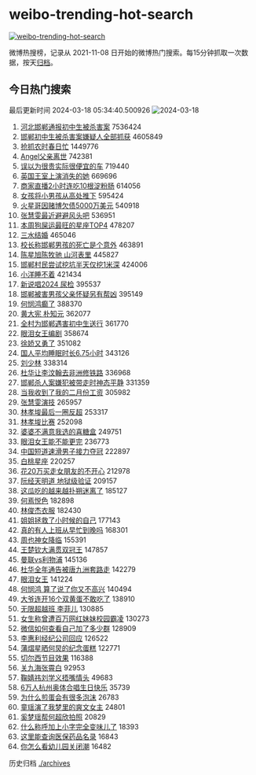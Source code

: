 # weibo-trending-hot-search

[![weibo-trending-hot-search](https://github.com/ameizi/weibo-trending-hot-search/actions/workflows/ci.yml/badge.svg)](https://github.com/ameizi/weibo-trending-hot-search/actions/workflows/ci.yml)

微博热搜榜，记录从 2021-11-08 日开始的微博热门搜索。每15分钟抓取一次数据，按天[归档](./archives)。

## 今日热门搜索

<!-- BEGIN --> 
最后更新时间 2024-03-18 05:34:40.500926 
![2024-03-18](https://imgs-storage.s3.us-east-005.backblazeb2.com/20240318/2024-03-18.png?versionId=4_z8fbbed132d73df8689c40f13_f1164bdb94439be91_d20240317_m213440_c005_v0501018_t0055_u01710711280043) 
1. [河北邯郸通报初中生被杀害案](https://s.weibo.com/weibo?q=%23%E6%B2%B3%E5%8C%97%E9%82%AF%E9%83%B8%E9%80%9A%E6%8A%A5%E5%88%9D%E4%B8%AD%E7%94%9F%E8%A2%AB%E6%9D%80%E5%AE%B3%E6%A1%88%23&t=31&band_rank=1&Refer=top) 7536424
1. [邯郸初中生被杀害案嫌疑人全部抓获](https://s.weibo.com/weibo?q=%23%E9%82%AF%E9%83%B8%E5%88%9D%E4%B8%AD%E7%94%9F%E8%A2%AB%E6%9D%80%E5%AE%B3%E6%A1%88%E5%AB%8C%E7%96%91%E4%BA%BA%E5%85%A8%E9%83%A8%E6%8A%93%E8%8E%B7%23&t=31&band_rank=2&Refer=top) 4605849
1. [抢抓农时春日忙](https://s.weibo.com/weibo?q=%23%E6%8A%A2%E6%8A%93%E5%86%9C%E6%97%B6%E6%98%A5%E6%97%A5%E5%BF%99%23&t=31&band_rank=3&Refer=top) 1449776
1. [Angel父亲离世](https://s.weibo.com/weibo?q=%23Angel%E7%88%B6%E4%BA%B2%E7%A6%BB%E4%B8%96%23&t=31&band_rank=4&Refer=top) 742381
1. [误以为很贵实际很便宜的车](https://s.weibo.com/weibo?q=%23%E8%AF%AF%E4%BB%A5%E4%B8%BA%E5%BE%88%E8%B4%B5%E5%AE%9E%E9%99%85%E5%BE%88%E4%BE%BF%E5%AE%9C%E7%9A%84%E8%BD%A6%23&t=31&band_rank=13&Refer=top) 719440
1. [英国王室上演消失的她](https://s.weibo.com/weibo?q=%23%E8%8B%B1%E5%9B%BD%E7%8E%8B%E5%AE%A4%E4%B8%8A%E6%BC%94%E6%B6%88%E5%A4%B1%E7%9A%84%E5%A5%B9%23&t=31&band_rank=6&Refer=top) 669696
1. [商家直播2小时连吃10根淀粉肠](https://s.weibo.com/weibo?q=%23%E5%95%86%E5%AE%B6%E7%9B%B4%E6%92%AD2%E5%B0%8F%E6%97%B6%E8%BF%9E%E5%90%8310%E6%A0%B9%E6%B7%80%E7%B2%89%E8%82%A0%23&t=31&band_rank=5&Refer=top) 614056
1. [女孩将小男孩从高处推下](https://s.weibo.com/weibo?q=%23%E5%A5%B3%E5%AD%A9%E5%B0%86%E5%B0%8F%E7%94%B7%E5%AD%A9%E4%BB%8E%E9%AB%98%E5%A4%84%E6%8E%A8%E4%B8%8B%23&t=31&band_rank=8&Refer=top) 595424
1. [火星哥因赌博欠债5000万美元](https://s.weibo.com/weibo?q=%23%E7%81%AB%E6%98%9F%E5%93%A5%E5%9B%A0%E8%B5%8C%E5%8D%9A%E6%AC%A0%E5%80%BA5000%E4%B8%87%E7%BE%8E%E5%85%83%23&t=31&band_rank=7&Refer=top) 540918
1. [张慧雯最近避避风头吧](https://s.weibo.com/weibo?q=%23%E5%BC%A0%E6%85%A7%E9%9B%AF%E6%9C%80%E8%BF%91%E9%81%BF%E9%81%BF%E9%A3%8E%E5%A4%B4%E5%90%A7%23&t=31&band_rank=12&Refer=top) 536951
1. [本周狗屎运最旺的星座TOP4](https://s.weibo.com/weibo?q=%E6%9C%AC%E5%91%A8%E7%8B%97%E5%B1%8E%E8%BF%90%E6%9C%80%E6%97%BA%E7%9A%84%E6%98%9F%E5%BA%A7TOP4&t=31&band_rank=9&Refer=top) 478207
1. [三水结婚](https://s.weibo.com/weibo?q=%E4%B8%89%E6%B0%B4%E7%BB%93%E5%A9%9A&t=31&band_rank=10&Refer=top) 465046
1. [校长称邯郸男孩的死亡是个意外](https://s.weibo.com/weibo?q=%23%E6%A0%A1%E9%95%BF%E7%A7%B0%E9%82%AF%E9%83%B8%E7%94%B7%E5%AD%A9%E7%9A%84%E6%AD%BB%E4%BA%A1%E6%98%AF%E4%B8%AA%E6%84%8F%E5%A4%96%23&t=31&band_rank=11&Refer=top) 463891
1. [陈星旭陈牧驰 山河表里](https://s.weibo.com/weibo?q=%E9%99%88%E6%98%9F%E6%97%AD%E9%99%88%E7%89%A7%E9%A9%B0%20%E5%B1%B1%E6%B2%B3%E8%A1%A8%E9%87%8C&t=31&band_rank=12&Refer=top) 445827
1. [邯郸村民尝试挖坑半天仅挖1米深](https://s.weibo.com/weibo?q=%23%E9%82%AF%E9%83%B8%E6%9D%91%E6%B0%91%E5%B0%9D%E8%AF%95%E6%8C%96%E5%9D%91%E5%8D%8A%E5%A4%A9%E4%BB%85%E6%8C%961%E7%B1%B3%E6%B7%B1%23&t=31&band_rank=14&Refer=top) 424006
1. [小洋睡不着](https://s.weibo.com/weibo?q=%E5%B0%8F%E6%B4%8B%E7%9D%A1%E4%B8%8D%E7%9D%80&t=31&band_rank=15&Refer=top) 421434
1. [新说唱2024 尿检](https://s.weibo.com/weibo?q=%E6%96%B0%E8%AF%B4%E5%94%B12024%20%E5%B0%BF%E6%A3%80&t=31&band_rank=16&Refer=top) 395537
1. [邯郸被害男孩父亲怀疑另有帮凶](https://s.weibo.com/weibo?q=%23%E9%82%AF%E9%83%B8%E8%A2%AB%E5%AE%B3%E7%94%B7%E5%AD%A9%E7%88%B6%E4%BA%B2%E6%80%80%E7%96%91%E5%8F%A6%E6%9C%89%E5%B8%AE%E5%87%B6%23&t=31&band_rank=17&Refer=top) 395149
1. [何悯鸿癫了](https://s.weibo.com/weibo?q=%E4%BD%95%E6%82%AF%E9%B8%BF%E7%99%AB%E4%BA%86&t=31&band_rank=18&Refer=top) 388370
1. [黄大宪 朴知元](https://s.weibo.com/weibo?q=%E9%BB%84%E5%A4%A7%E5%AE%AA%20%E6%9C%B4%E7%9F%A5%E5%85%83&t=31&band_rank=19&Refer=top) 362077
1. [全村为邯郸遇害初中生送行](https://s.weibo.com/weibo?q=%23%E5%85%A8%E6%9D%91%E4%B8%BA%E9%82%AF%E9%83%B8%E9%81%87%E5%AE%B3%E5%88%9D%E4%B8%AD%E7%94%9F%E9%80%81%E8%A1%8C%23&t=31&band_rank=20&Refer=top) 361770
1. [眼泪女王编剧](https://s.weibo.com/weibo?q=%E7%9C%BC%E6%B3%AA%E5%A5%B3%E7%8E%8B%E7%BC%96%E5%89%A7&t=31&band_rank=21&Refer=top) 358674
1. [徐娇又勇了](https://s.weibo.com/weibo?q=%23%E5%BE%90%E5%A8%87%E5%8F%88%E5%8B%87%E4%BA%86%23&t=31&band_rank=22&Refer=top) 351082
1. [国人平均睡眠时长6.75小时](https://s.weibo.com/weibo?q=%23%E5%9B%BD%E4%BA%BA%E5%B9%B3%E5%9D%87%E7%9D%A1%E7%9C%A0%E6%97%B6%E9%95%BF6.75%E5%B0%8F%E6%97%B6%23&t=31&band_rank=37&Refer=top) 343126
1. [刘少林](https://s.weibo.com/weibo?q=%E5%88%98%E5%B0%91%E6%9E%97&t=31&band_rank=23&Refer=top) 338314
1. [杜华让李汶翰去非洲修铁路](https://s.weibo.com/weibo?q=%23%E6%9D%9C%E5%8D%8E%E8%AE%A9%E6%9D%8E%E6%B1%B6%E7%BF%B0%E5%8E%BB%E9%9D%9E%E6%B4%B2%E4%BF%AE%E9%93%81%E8%B7%AF%23&t=31&band_rank=24&Refer=top) 336968
1. [邯郸杀人案嫌犯被带走时神态平静](https://s.weibo.com/weibo?q=%23%E9%82%AF%E9%83%B8%E6%9D%80%E4%BA%BA%E6%A1%88%E5%AB%8C%E7%8A%AF%E8%A2%AB%E5%B8%A6%E8%B5%B0%E6%97%B6%E7%A5%9E%E6%80%81%E5%B9%B3%E9%9D%99%23&t=31&band_rank=25&Refer=top) 331359
1. [当我收到了我的二月份工资](https://s.weibo.com/weibo?q=%23%E5%BD%93%E6%88%91%E6%94%B6%E5%88%B0%E4%BA%86%E6%88%91%E7%9A%84%E4%BA%8C%E6%9C%88%E4%BB%BD%E5%B7%A5%E8%B5%84%23&t=31&band_rank=26&Refer=top) 305982
1. [张慧雯演技](https://s.weibo.com/weibo?q=%E5%BC%A0%E6%85%A7%E9%9B%AF%E6%BC%94%E6%8A%80&t=31&band_rank=27&Refer=top) 265957
1. [林孝埈最后一圈反超](https://s.weibo.com/weibo?q=%23%E6%9E%97%E5%AD%9D%E5%9F%88%E6%9C%80%E5%90%8E%E4%B8%80%E5%9C%88%E5%8F%8D%E8%B6%85%23&t=31&band_rank=27&Refer=top) 253317
1. [林孝埈比赛](https://s.weibo.com/weibo?q=%E6%9E%97%E5%AD%9D%E5%9F%88%E6%AF%94%E8%B5%9B&t=31&band_rank=28&Refer=top) 252098
1. [婆婆不满意我选的喜糖盒](https://s.weibo.com/weibo?q=%23%E5%A9%86%E5%A9%86%E4%B8%8D%E6%BB%A1%E6%84%8F%E6%88%91%E9%80%89%E7%9A%84%E5%96%9C%E7%B3%96%E7%9B%92%23&t=31&band_rank=29&Refer=top) 249751
1. [眼泪女王能不能更完](https://s.weibo.com/weibo?q=%E7%9C%BC%E6%B3%AA%E5%A5%B3%E7%8E%8B%E8%83%BD%E4%B8%8D%E8%83%BD%E6%9B%B4%E5%AE%8C&t=31&band_rank=30&Refer=top) 236773
1. [中国短道速滑男子接力夺冠](https://s.weibo.com/weibo?q=%23%E4%B8%AD%E5%9B%BD%E7%9F%AD%E9%81%93%E9%80%9F%E6%BB%91%E7%94%B7%E5%AD%90%E6%8E%A5%E5%8A%9B%E5%A4%BA%E5%86%A0%23&t=31&band_rank=31&Refer=top) 222897
1. [白桃星座](https://s.weibo.com/weibo?q=%E7%99%BD%E6%A1%83%E6%98%9F%E5%BA%A7&t=31&band_rank=31&Refer=top) 220257
1. [花20万买走女朋友的不开心](https://s.weibo.com/weibo?q=%23%E8%8A%B120%E4%B8%87%E4%B9%B0%E8%B5%B0%E5%A5%B3%E6%9C%8B%E5%8F%8B%E7%9A%84%E4%B8%8D%E5%BC%80%E5%BF%83%23&t=31&band_rank=32&Refer=top) 212978
1. [阮经天明道 地狱级验证](https://s.weibo.com/weibo?q=%E9%98%AE%E7%BB%8F%E5%A4%A9%E6%98%8E%E9%81%93%20%E5%9C%B0%E7%8B%B1%E7%BA%A7%E9%AA%8C%E8%AF%81&t=31&band_rank=33&Refer=top) 209157
1. [这瓜吃的越来越扑朔迷离了](https://s.weibo.com/weibo?q=%23%E8%BF%99%E7%93%9C%E5%90%83%E7%9A%84%E8%B6%8A%E6%9D%A5%E8%B6%8A%E6%89%91%E6%9C%94%E8%BF%B7%E7%A6%BB%E4%BA%86%23&t=31&band_rank=34&Refer=top) 185127
1. [何焉悦色](https://s.weibo.com/weibo?q=%E4%BD%95%E7%84%89%E6%82%A6%E8%89%B2&t=31&band_rank=35&Refer=top) 182898
1. [林俊杰衣服](https://s.weibo.com/weibo?q=%E6%9E%97%E4%BF%8A%E6%9D%B0%E8%A1%A3%E6%9C%8D&t=31&band_rank=36&Refer=top) 182430
1. [姐姐拯救了小时候的自己](https://s.weibo.com/weibo?q=%E5%A7%90%E5%A7%90%E6%8B%AF%E6%95%91%E4%BA%86%E5%B0%8F%E6%97%B6%E5%80%99%E7%9A%84%E8%87%AA%E5%B7%B1&t=31&band_rank=37&Refer=top) 177143
1. [真的有人上班从早忙到晚吗](https://s.weibo.com/weibo?q=%23%E7%9C%9F%E7%9A%84%E6%9C%89%E4%BA%BA%E4%B8%8A%E7%8F%AD%E4%BB%8E%E6%97%A9%E5%BF%99%E5%88%B0%E6%99%9A%E5%90%97%23&t=31&band_rank=38&Refer=top) 168301
1. [周也神女降临](https://s.weibo.com/weibo?q=%23%E5%91%A8%E4%B9%9F%E7%A5%9E%E5%A5%B3%E9%99%8D%E4%B8%B4%23&t=31&band_rank=39&Refer=top) 155391
1. [王楚钦大满贯双冠王](https://s.weibo.com/weibo?q=%23%E7%8E%8B%E6%A5%9A%E9%92%A6%E5%A4%A7%E6%BB%A1%E8%B4%AF%E5%8F%8C%E5%86%A0%E7%8E%8B%23&t=31&band_rank=40&Refer=top) 147857
1. [曼联vs利物浦](https://s.weibo.com/weibo?q=%23%E6%9B%BC%E8%81%94vs%E5%88%A9%E7%89%A9%E6%B5%A6%23&t=31&band_rank=41&Refer=top) 145136
1. [杜华全年通告被唐九洲套路走](https://s.weibo.com/weibo?q=%E6%9D%9C%E5%8D%8E%E5%85%A8%E5%B9%B4%E9%80%9A%E5%91%8A%E8%A2%AB%E5%94%90%E4%B9%9D%E6%B4%B2%E5%A5%97%E8%B7%AF%E8%B5%B0&t=31&band_rank=50&Refer=top) 142279
1. [眼泪女王](https://s.weibo.com/weibo?q=%E7%9C%BC%E6%B3%AA%E5%A5%B3%E7%8E%8B&t=31&band_rank=42&Refer=top) 141224
1. [何悯鸿 算了说了你又不高兴](https://s.weibo.com/weibo?q=%E4%BD%95%E6%82%AF%E9%B8%BF%20%E7%AE%97%E4%BA%86%E8%AF%B4%E4%BA%86%E4%BD%A0%E5%8F%88%E4%B8%8D%E9%AB%98%E5%85%B4&t=31&band_rank=43&Refer=top) 140494
1. [大爷连开16个双黄蛋不敢吃了](https://s.weibo.com/weibo?q=%23%E5%A4%A7%E7%88%B7%E8%BF%9E%E5%BC%8016%E4%B8%AA%E5%8F%8C%E9%BB%84%E8%9B%8B%E4%B8%8D%E6%95%A2%E5%90%83%E4%BA%86%23&t=31&band_rank=44&Refer=top) 138910
1. [无限超越班 李菲儿](https://s.weibo.com/weibo?q=%E6%97%A0%E9%99%90%E8%B6%85%E8%B6%8A%E7%8F%AD%20%E6%9D%8E%E8%8F%B2%E5%84%BF&t=31&band_rank=45&Refer=top) 130885
1. [女生称曾遭百万网红妹妹校园霸凌](https://s.weibo.com/weibo?q=%23%E5%A5%B3%E7%94%9F%E7%A7%B0%E6%9B%BE%E9%81%AD%E7%99%BE%E4%B8%87%E7%BD%91%E7%BA%A2%E5%A6%B9%E5%A6%B9%E6%A0%A1%E5%9B%AD%E9%9C%B8%E5%87%8C%23&t=31&band_rank=46&Refer=top) 130273
1. [微信如何查看自己加了多少群](https://s.weibo.com/weibo?q=%23%E5%BE%AE%E4%BF%A1%E5%A6%82%E4%BD%95%E6%9F%A5%E7%9C%8B%E8%87%AA%E5%B7%B1%E5%8A%A0%E4%BA%86%E5%A4%9A%E5%B0%91%E7%BE%A4%23&t=31&band_rank=47&Refer=top) 128909
1. [李惠利经纪公司回应](https://s.weibo.com/weibo?q=%23%E6%9D%8E%E6%83%A0%E5%88%A9%E7%BB%8F%E7%BA%AA%E5%85%AC%E5%8F%B8%E5%9B%9E%E5%BA%94%23&t=31&band_rank=48&Refer=top) 126522
1. [蒲熠星晒何炅的纪念蛋糕](https://s.weibo.com/weibo?q=%23%E8%92%B2%E7%86%A0%E6%98%9F%E6%99%92%E4%BD%95%E7%82%85%E7%9A%84%E7%BA%AA%E5%BF%B5%E8%9B%8B%E7%B3%95%23&t=31&band_rank=49&Refer=top) 122771
1. [切尔西节目效果](https://s.weibo.com/weibo?q=%E5%88%87%E5%B0%94%E8%A5%BF%E8%8A%82%E7%9B%AE%E6%95%88%E6%9E%9C&t=31&band_rank=50&Refer=top) 116388
1. [关九海张霄白](https://s.weibo.com/weibo?q=%23%E5%85%B3%E4%B9%9D%E6%B5%B7%E5%BC%A0%E9%9C%84%E7%99%BD%23&t=31&band_rank=32&Refer=top) 92953
1. [鞠婧祎刘学义捂嘴情头](https://s.weibo.com/weibo?q=%23%E9%9E%A0%E5%A9%A7%E7%A5%8E%E5%88%98%E5%AD%A6%E4%B9%89%E6%8D%82%E5%98%B4%E6%83%85%E5%A4%B4%23&t=31&band_rank=50&Refer=top) 49683
1. [6万人杭州奥体合唱生日快乐](https://s.weibo.com/weibo?q=%236%E4%B8%87%E4%BA%BA%E6%9D%AD%E5%B7%9E%E5%A5%A5%E4%BD%93%E5%90%88%E5%94%B1%E7%94%9F%E6%97%A5%E5%BF%AB%E4%B9%90%23&t=31&band_rank=47&Refer=top) 35739
1. [为什么煎蛋会有很多泡沫](https://s.weibo.com/weibo?q=%23%E4%B8%BA%E4%BB%80%E4%B9%88%E7%85%8E%E8%9B%8B%E4%BC%9A%E6%9C%89%E5%BE%88%E5%A4%9A%E6%B3%A1%E6%B2%AB%23&t=31&band_rank=48&Refer=top) 26783
1. [童瑶演了我梦里的爽文女主](https://s.weibo.com/weibo?q=%E7%AB%A5%E7%91%B6%E6%BC%94%E4%BA%86%E6%88%91%E6%A2%A6%E9%87%8C%E7%9A%84%E7%88%BD%E6%96%87%E5%A5%B3%E4%B8%BB&t=31&band_rank=48&Refer=top) 24801
1. [奚梦瑶帮何超欣拍照](https://s.weibo.com/weibo?q=%23%E5%A5%9A%E6%A2%A6%E7%91%B6%E5%B8%AE%E4%BD%95%E8%B6%85%E6%AC%A3%E6%8B%8D%E7%85%A7%23&t=31&band_rank=49&Refer=top) 20829
1. [什么称呼加上小字完全变味儿了](https://s.weibo.com/weibo?q=%23%E4%BB%80%E4%B9%88%E7%A7%B0%E5%91%BC%E5%8A%A0%E4%B8%8A%E5%B0%8F%E5%AD%97%E5%AE%8C%E5%85%A8%E5%8F%98%E5%91%B3%E5%84%BF%E4%BA%86%23&t=31&band_rank=50&Refer=top) 18393
1. [这里能查询医保药品名录](https://s.weibo.com/weibo?q=%23%E8%BF%99%E9%87%8C%E8%83%BD%E6%9F%A5%E8%AF%A2%E5%8C%BB%E4%BF%9D%E8%8D%AF%E5%93%81%E5%90%8D%E5%BD%95%23&t=31&band_rank=50&Refer=top) 16843
1. [你怎么看幼儿园关闭潮](https://s.weibo.com/weibo?q=%23%E4%BD%A0%E6%80%8E%E4%B9%88%E7%9C%8B%E5%B9%BC%E5%84%BF%E5%9B%AD%E5%85%B3%E9%97%AD%E6%BD%AE%23&t=31&band_rank=47&Refer=top) 16482
<!-- END -->

历史归档 [./archives](./archives)

